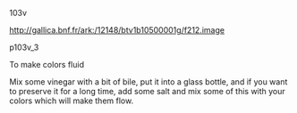 103v

http://gallica.bnf.fr/ark:/12148/btv1b10500001g/f212.image

p103v_3

To make colors fluid

Mix some vinegar with a bit of bile, put it into a glass bottle, and if you want to preserve it for a long time, add some salt and mix some of this with your colors which will make them flow.
